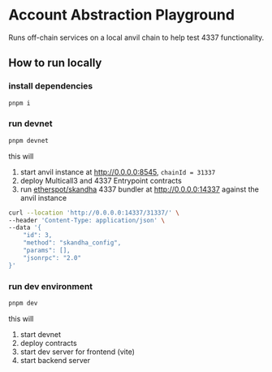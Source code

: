 # Account Abstraction Playground

Runs off-chain services on a local anvil chain to help test 4337 functionality.

## How to run locally

### install dependencies
```sh
pnpm i
```

### run devnet
```sh
pnpm devnet
```

this will
1. start anvil instance at http://0.0.0.0:8545, `chainId = 31337`
1. deploy Multicall3 and 4337 Entrypoint contracts
1. run [etherspot/skandha](https://github.com/etherspot/skandha) 4337 bundler at http://0.0.0.0:14337 against the anvil instance

```sh
curl --location 'http://0.0.0.0:14337/31337/' \
--header 'Content-Type: application/json' \
--data '{
    "id": 3,
    "method": "skandha_config",
    "params": [],
    "jsonrpc": "2.0"
}'
```

### run dev environment
```sh
pnpm dev
```
this will
1. start devnet
1. deploy contracts
1. start dev server for frontend (vite)
1. start backend server
